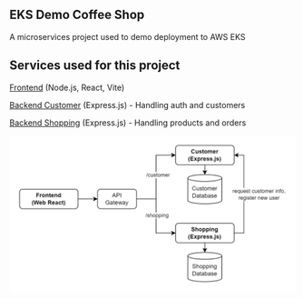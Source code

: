 ## EKS Demo Coffee Shop 
A microservices project used to demo deployment to AWS EKS

## Services used for this project
[Frontend](https://github.com/MortredN/eks-demo-coffeeshop-frontend) (Node.js, React, Vite)

[Backend Customer](https://github.com/MortredN/eks-demo-coffeeshop-customer) (Express.js) - Handling auth and customers

[Backend Shopping](https://github.com/MortredN/eks-demo-coffeeshop-shopping) (Express.js) - Handling products and orders

![Simple Diagram](./simple_diagram.png)
